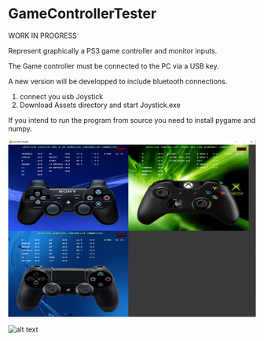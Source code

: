 # GameControllerTester

WORK IN PROGRESS

Represent graphically a PS3 game controller and monitor inputs.

The Game controller must be connected to the PC via a USB key. 

A new version will be developped to include bluetooth connections. 

1) connect you usb Joystick 
2) Download Assets directory and start Joystick.exe 

If you intend to run the program from source you need to install pygame and numpy.

![alt text](https://github.com/yoyoberenguer/GameControllerTester/blob/master/screenshot1.png)

![alt text](https://github.com/yoyoberenguer/GameControllerTester/blob/master/screenshot2.png)

